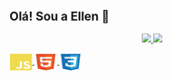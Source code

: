 ## Olá! Sou a Ellen 👋   

<div align="center">
  <a href="https://github.com/ellen-jesus">
  <img height="155m" src="https://github-readme-stats.vercel.app/api?username=ellen-jesus&show_icons=true&theme=dark&include_all_commits=true&count_private=true"/>
  <img height="155m" src="https://github-readme-stats.vercel.app/api/top-langs/?username=ellen-jesus&layout=compact&langs_count=7&theme=dark"/>
 </div>
  
  <div style="display: inline_block"><br>
  <img align="center" alt="Js" height="30" width="40" src="https://raw.githubusercontent.com/devicons/devicon/master/icons/javascript/javascript-plain.svg">
  <img align="center" alt="HTML" height="30" width="40" src="https://raw.githubusercontent.com/devicons/devicon/master/icons/html5/html5-original.svg">
  <img align="center" alt="CSS" height="30" width="40" src="https://raw.githubusercontent.com/devicons/devicon/master/icons/css3/css3-original.svg">
  
  </div>



